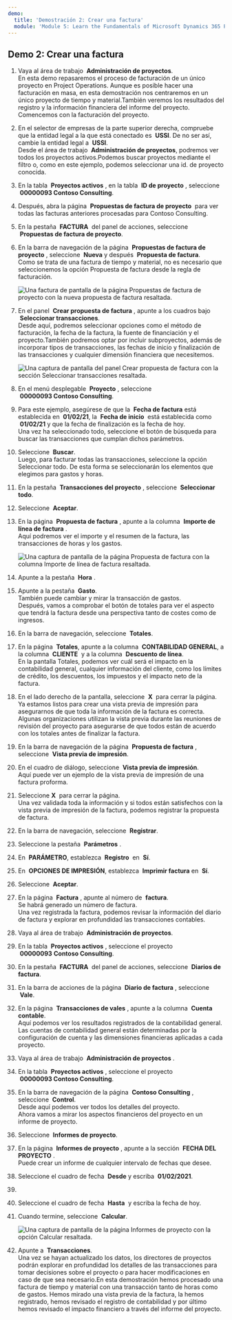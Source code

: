 ```yaml
---
demo:
  title: 'Demostración 2: Crear una factura'
  module: 'Module 5: Learn the Fundamentals of Microsoft Dynamics 365 Project Operations'
---
```


## <a name="demo-2---create-an-invoice"></a>Demo 2: Crear una factura

1. Vaya al área de trabajo  **Administración de proyectos**.  
    En esta demo repasaremos el proceso de facturación de un único proyecto en Project Operations. Aunque es posible hacer una facturación en masa, en esta demostración nos centraremos en un único proyecto de tiempo y material.También veremos los resultados del registro y la información financiera del informe del proyecto. Comencemos con la facturación del proyecto. 

1. En el selector de empresas de la parte superior derecha, compruebe que la entidad legal a la que está conectado es  **USSI**. De no ser así, cambie la entidad legal a  **USSI**.  
    Desde el área de trabajo  **Administración de proyectos**, podremos ver todos los proyectos activos.Podemos buscar proyectos mediante el filtro o, como en este ejemplo, podemos seleccionar una id. de proyecto conocida. 

1. En la tabla  **Proyectos activos** , en la tabla  **ID de proyecto** , seleccione  **00000093 Contoso Consulting**.  

1. Después, abra la página  **Propuestas de factura de proyecto**  para ver todas las facturas anteriores procesadas para Contoso Consulting. 

1. En la pestaña  **FACTURA**  del panel de acciones, seleccione  **Propuestas de factura de proyecto**. 

1. En la barra de navegación de la página  **Propuestas de factura de proyecto** , seleccione  **Nueva** y después  **Propuesta de factura**.  
    Como se trata de una factura de tiempo y material, no es necesario que seleccionemos la opción Propuesta de factura desde la regla de facturación. 

    ![Una factura de pantalla de la página Propuestas de factura de proyecto con la nueva propuesta de factura resaltada.](./media/projops_invoice_1_new_invoice_proposal.png)

1. En el panel  **Crear propuesta de factura** , apunte a los cuadros bajo  **Seleccionar transacciones**.  
    Desde aquí, podremos seleccionar opciones como el método de facturación, la fecha de la factura, la fuente de financiación y el proyecto.También podremos optar por incluir subproyectos, además de incorporar tipos de transacciones, las fechas de inicio y finalización de las transacciones y cualquier dimensión financiera que necesitemos. 

    ![Una captura de pantalla del panel Crear propuesta de factura con la sección Seleccionar transacciones resaltada.](./media/projops_invoice_2_select_transactions.png)

1. En el menú desplegable  **Proyecto** , seleccione  **00000093 Contoso Consulting**. 

1. Para este ejemplo, asegúrese de que la  **Fecha de factura** está establecida en  **01/02/21**, la  **Fecha de inicio**  está establecida como  **01/02/21** y que la fecha de finalización es la fecha de hoy.  
    Una vez ha seleccionado todo, seleccione el botón de búsqueda para buscar las transacciones que cumplan dichos parámetros.

1. Seleccione  **Buscar**.  
    Luego, para facturar todas las transacciones, seleccione la opción Seleccionar todo. De esta forma se seleccionarán los elementos que elegimos para gastos y horas.

1. En la pestaña  **Transacciones del proyecto** , seleccione  **Seleccionar todo**.

1. Seleccione  **Aceptar**. 

1. En la página  **Propuesta de factura** , apunte a la columna  **Importe de línea de factura** .  
    Aquí podremos ver el importe y el resumen de la factura, las transacciones de horas y los gastos.

    ![Una captura de pantalla de la página Propuesta de factura con la columna Importe de línea de factura resaltada.](./media/projops_invoice_3_invoice_line_amount_column.png)

1. Apunte a la pestaña  **Hora** . 

1. Apunte a la pestaña  **Gasto**.  
    También puede cambiar y mirar la transacción de gastos.  
Después, vamos a comprobar el botón de totales para ver el aspecto que tendrá la factura desde una perspectiva tanto de costes como de ingresos.

1. En la barra de navegación, seleccione  **Totales**.

1. En la página  **Totales**, apunte a la columna  **CONTABILIDAD GENERAL**, a la columna  **CLIENTE**  y a la columna  **Descuento de línea**.  
    En la pantalla Totales, podemos ver cuál será el impacto en la contabilidad general, cualquier información del cliente, como los límites de crédito, los descuentos, los impuestos y el impacto neto de la factura. 

1. En el lado derecho de la pantalla, seleccione  **X**  para cerrar la página.  
    Ya estamos listos para crear una vista previa de impresión para asegurarnos de que toda la información de la factura es correcta. Algunas organizaciones utilizan la vista previa durante las reuniones de revisión del proyecto para asegurarse de que todos están de acuerdo con los totales antes de finalizar la factura. 

1. En la barra de navegación de la página  **Propuesta de factura** , seleccione  **Vista previa de impresión**. 

1. En el cuadro de diálogo, seleccione  **Vista previa de impresión**.  
    Aquí puede ver un ejemplo de la vista previa de impresión de una factura proforma. 

1. Seleccione **X**  para cerrar la página.  
    Una vez validada toda la información y si todos están satisfechos con la vista previa de impresión de la factura, podemos registrar la propuesta de factura.

1. En la barra de navegación, seleccione  **Registrar**.

1. Seleccione la pestaña  **Parámetros** .

1. En  **PARÁMETRO**, establezca  **Registro**  en  **Sí**.

1. En  **OPCIONES DE IMPRESIÓN**, establezca  **Imprimir factura** en  **Sí**.

1. Seleccione  **Aceptar**.

1. En la página  **Factura** , apunte al número de  **factura**.  
    Se habrá generado un número de factura.  
    Una vez registrada la factura, podemos revisar la información del diario de factura y explorar en profundidad las transacciones contables.

1. Vaya al área de trabajo  **Administración de proyectos**.

1. En la tabla  **Proyectos activos** , seleccione el proyecto  **00000093** **Contoso Consulting**.

1. En la pestaña  **FACTURA**  del panel de acciones, seleccione  **Diarios de factura**.

1. En la barra de acciones de la página  **Diario de factura** , seleccione  **Vale**.

1. En la página  **Transacciones de vales** , apunte a la columna  **Cuenta contable**.  
    Aquí podemos ver los resultados registrados de la contabilidad general. Las cuentas de contabilidad general están determinadas por la configuración de cuenta y las dimensiones financieras aplicadas a cada proyecto.

1. Vaya al área de trabajo  **Administración de proyectos** . 

1. En la tabla  **Proyectos activos** , seleccione el proyecto  **00000093 Contoso Consulting**.

1. En la barra de navegación de la página  **Contoso Consulting** , seleccione  **Control**.  
    Desde aquí podemos ver todos los detalles del proyecto.  
    Ahora vamos a mirar los aspectos financieros del proyecto en un informe de proyecto.

1. Seleccione  **Informes de proyecto**.

1. En la página  **Informes de proyecto** , apunte a la sección  **FECHA DEL PROYECTO** .  
Puede crear un informe de cualquier intervalo de fechas que desee.

1. Seleccione el cuadro de fecha  **Desde** y escriba  **01/02/2021**.
1. 
1. Seleccione el cuadro de fecha  **Hasta**  y escriba la fecha de hoy.

1. Cuando termine, seleccione  **Calcular**.

    ![Una captura de pantalla de la página Informes de proyecto con la opción Calcular resaltada.](./media/projops_invoice_4_calculate.png)

1. Apunte a  **Transacciones**.  
    Una vez se hayan actualizado los datos, los directores de proyectos podrán explorar en profundidad los detalles de las transacciones para tomar decisiones sobre el proyecto o para hacer modificaciones en caso de que sea necesario.En esta demostración hemos procesado una factura de tiempo y material con una transacción tanto de horas como de gastos. Hemos mirado una vista previa de la factura, la hemos registrado, hemos revisado el registro de contabilidad y por último hemos revisado el impacto financiero a través del informe del proyecto.
